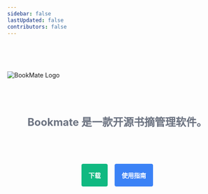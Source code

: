 ```yaml
---
sidebar: false
lastUpdated: false
contributors: false
---
```


<div style="margin: 5rem"></div>

![BookMate Logo](/images/BookMate-logo-font.svg)

<div style="margin: 5rem 0; display: flex; justify-content: center;align-items: center; font-weight:bold; font-size: 1.5rem; color:#6B7280">
Bookmate 是一款开源书摘管理软件。
</div>


<div style="margin: 5rem 0;display: flex; justify-content: center;align-items: center;">
    <a style="padding: 1rem;background:#10B981;color:white; font-weight:bold;border-radius: 0.25rem; text-decoration: none; cursor: pointer;">下载</a>
    <a style="margin-left:1rem; padding: 1rem; background:#3B82F6; color:white; font-weight:bold;border-radius: 0.25rem; text-decoration: none; cursor: pointer;" href="/user/introduction.html">使用指南</a>
</div>